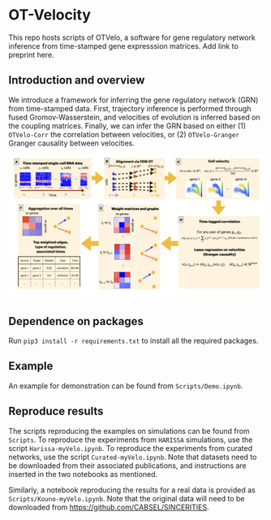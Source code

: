 # OT-Velocity

This repo hosts scripts of OTVelo, a software for gene regulatory network inference from time-stamped gene expresssion matrices. Add link to preprint here.

## Introduction and overview

We introduce a framework for inferring the gene regulatory network (GRN) from time-stamped data. First, trajectory inference is performed through fused Gromov-Wasserstein, and velocities of evolution is inferred based on the coupling matrices. Finally, we can infer the GRN based on either (1) `OTVelo-Corr` the correlation between velocities, or (2) `OTVelo-Granger` Granger causality between velocities. 

![](Figures/FlowChart.png)


## Dependence on packages

Run `pip3 install -r requirements.txt`
to install all the required packages.

## Example

An example for demonstration can be found from `Scripts/Demo.ipynb`.

## Reproduce results

The scripts reproducing the examples on simulations can be found from `Scripts`. To reproduce the experiments from `HARISSA` simulations, use the script `Harissa-myVelo.ipynb`. To reproduce the experiments from curated networks, use the script `Curated-myVelo.ipynb`. Note that datasets need to be downloaded from their associated publications, and instructions are inserted in the two notebooks as mentioned.

Similarly, a notebook reproducing the results for a real data is provided as `Scripts/Kouno-myVelo.ipynb`. Note that the original data will need to be downloaded from https://github.com/CABSEL/SINCERITIES. 
